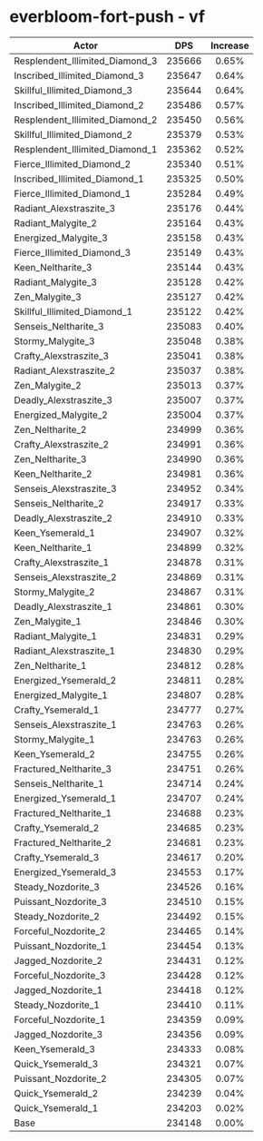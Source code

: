 # everbloom-fort-push - vf
| Actor | DPS | Increase |
|---|:---:|:---:|
|Resplendent_Illimited_Diamond_3|235666|0.65%|
|Inscribed_Illimited_Diamond_3|235647|0.64%|
|Skillful_Illimited_Diamond_3|235644|0.64%|
|Inscribed_Illimited_Diamond_2|235486|0.57%|
|Resplendent_Illimited_Diamond_2|235450|0.56%|
|Skillful_Illimited_Diamond_2|235379|0.53%|
|Resplendent_Illimited_Diamond_1|235362|0.52%|
|Fierce_Illimited_Diamond_2|235340|0.51%|
|Inscribed_Illimited_Diamond_1|235325|0.50%|
|Fierce_Illimited_Diamond_1|235284|0.49%|
|Radiant_Alexstraszite_3|235176|0.44%|
|Radiant_Malygite_2|235164|0.43%|
|Energized_Malygite_3|235158|0.43%|
|Fierce_Illimited_Diamond_3|235149|0.43%|
|Keen_Neltharite_3|235144|0.43%|
|Radiant_Malygite_3|235128|0.42%|
|Zen_Malygite_3|235127|0.42%|
|Skillful_Illimited_Diamond_1|235122|0.42%|
|Senseis_Neltharite_3|235083|0.40%|
|Stormy_Malygite_3|235048|0.38%|
|Crafty_Alexstraszite_3|235041|0.38%|
|Radiant_Alexstraszite_2|235037|0.38%|
|Zen_Malygite_2|235013|0.37%|
|Deadly_Alexstraszite_3|235007|0.37%|
|Energized_Malygite_2|235004|0.37%|
|Zen_Neltharite_2|234999|0.36%|
|Crafty_Alexstraszite_2|234991|0.36%|
|Zen_Neltharite_3|234990|0.36%|
|Keen_Neltharite_2|234981|0.36%|
|Senseis_Alexstraszite_3|234952|0.34%|
|Senseis_Neltharite_2|234917|0.33%|
|Deadly_Alexstraszite_2|234910|0.33%|
|Keen_Ysemerald_1|234907|0.32%|
|Keen_Neltharite_1|234899|0.32%|
|Crafty_Alexstraszite_1|234878|0.31%|
|Senseis_Alexstraszite_2|234869|0.31%|
|Stormy_Malygite_2|234867|0.31%|
|Deadly_Alexstraszite_1|234861|0.30%|
|Zen_Malygite_1|234846|0.30%|
|Radiant_Malygite_1|234831|0.29%|
|Radiant_Alexstraszite_1|234830|0.29%|
|Zen_Neltharite_1|234812|0.28%|
|Energized_Ysemerald_2|234811|0.28%|
|Energized_Malygite_1|234807|0.28%|
|Crafty_Ysemerald_1|234777|0.27%|
|Senseis_Alexstraszite_1|234763|0.26%|
|Stormy_Malygite_1|234763|0.26%|
|Keen_Ysemerald_2|234755|0.26%|
|Fractured_Neltharite_3|234751|0.26%|
|Senseis_Neltharite_1|234714|0.24%|
|Energized_Ysemerald_1|234707|0.24%|
|Fractured_Neltharite_1|234688|0.23%|
|Crafty_Ysemerald_2|234685|0.23%|
|Fractured_Neltharite_2|234681|0.23%|
|Crafty_Ysemerald_3|234617|0.20%|
|Energized_Ysemerald_3|234553|0.17%|
|Steady_Nozdorite_3|234526|0.16%|
|Puissant_Nozdorite_3|234510|0.15%|
|Steady_Nozdorite_2|234492|0.15%|
|Forceful_Nozdorite_2|234465|0.14%|
|Puissant_Nozdorite_1|234454|0.13%|
|Jagged_Nozdorite_2|234431|0.12%|
|Forceful_Nozdorite_3|234428|0.12%|
|Jagged_Nozdorite_1|234418|0.12%|
|Steady_Nozdorite_1|234410|0.11%|
|Forceful_Nozdorite_1|234359|0.09%|
|Jagged_Nozdorite_3|234356|0.09%|
|Keen_Ysemerald_3|234333|0.08%|
|Quick_Ysemerald_3|234321|0.07%|
|Puissant_Nozdorite_2|234305|0.07%|
|Quick_Ysemerald_2|234239|0.04%|
|Quick_Ysemerald_1|234203|0.02%|
|Base|234148|0.00%|
